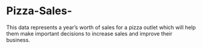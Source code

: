 # Pizza-Sales-
This data represents a year’s worth of sales for a pizza outlet  which will help them make important decisions to increase sales and improve their business.
